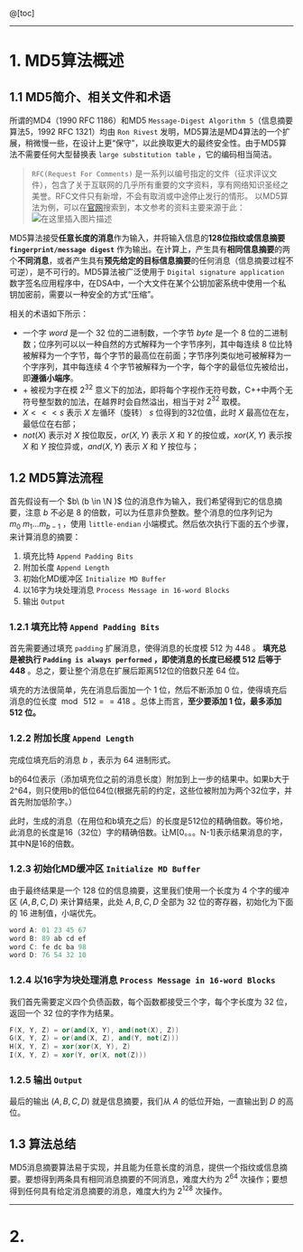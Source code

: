 @[toc]

---
# 1. MD5算法概述
## 1.1 MD5简介、相关文件和术语
所谓的MD4（1990 RFC 1186）和MD5 `Message-Digest Algorithm 5`（信息摘要算法5，1992 RFC 1321）均由 `Ron Rivest` 发明，MD5算法是MD4算法的一个扩展，稍微慢一些，在设计上更“保守”，以此换取更大的最终安全性。由于MD5算法不需要任何大型替换表 `large substitution table` ，它的编码相当简洁。

> `RFC(Request For Comments)` 是一系列以编号指定的文件（征求评议文件），包含了关于互联网的几乎所有重要的文字资料，享有网络知识圣经之美誉。RFC文件只有新增，不会有取消或中途停止发行的情形。
> <b></b>
> 以MD5算法为例，可以在[官网](https://www.rfc-editor.org/)搜索到，本文参考的资料主要来源于此：![在这里插入图片描述](https://img-blog.csdnimg.cn/2021062207384032.png?x-oss-process=image/watermark,type_ZmFuZ3poZW5naGVpdGk,shadow_10,text_aHR0cHM6Ly9ibG9nLmNzZG4ubmV0L215UmVhbGl6YXRpb24=,size_16,color_FFFFFF,t_70)

MD5算法接受**任意长度的消息**作为输入，并将输入信息的**128位指纹或信息摘要 `fingerprint/message digest`** 作为输出。在计算上，产生具有**相同信息摘要**的两个**不同消息**，或者产生具有**预先给定的目标信息摘要**的任何消息（信息摘要过程不可逆），是不可行的。MD5算法被广泛使用于 `Digital signature application` 数字签名应用程序中，在DSA中，一个大文件在某个公钥加密系统中使用一个私钥加密前，需要以一种安全的方式“压缩”。

相关的术语如下所示：
- 一个字 $word$ 是一个 $32$ 位的二进制数，一个字节 $byte$ 是一个 $8$ 位的二进制数；位序列可以以一种自然的方式解释为一个字节序列，其中每连续 $8$ 位比特被解释为一个字节，每个字节的最高位在前面；字节序列类似地可被解释为一个字序列，其中每连续 $4$ 个字节被解释为一个字，每个字的最低位先被给出，即**遵循小端序**。
- $+$ 被视为字在模 $2^{32}$ 意义下的加法，即将每个字视作无符号数，C++中两个无符号整型数的加法，在越界时会自然溢出，相当于对 $2^{32}$ 取模。
- $X <<< s$ 表示 $X$ 左循环（旋转） $s$ 位得到的32位值，此时 $X$ 最高位在左，最低位在右部；
- $not(X)$ 表示对 $X$ 按位取反，$or(X, Y)$ 表示 $X$ 和 $Y$ 的按位或，$xor(X,Y)$ 表示按 $X$ 和 $Y$ 按位异或，$and(X, Y)$ 表示 $X$ 和 $Y$ 按位与； 
 
## 1.2 MD5算法流程
首先假设有一个 $b\ (b \in \N )$ 位的消息作为输入，我们希望得到它的信息摘要，注意 $b$ 不必是 $8$ 的倍数，可以为任意非负整数。整个消息的位序列记为 $m_0\ m_1 \dots m_{b-1}$ ，使用 `little-endian` 小端模式。然后依次执行下面的五个步骤，来计算消息的摘要：
1. 填充比特 `Append Padding Bits` 
2. 附加长度 `Append Length`
3. 初始化MD缓冲区 `Initialize MD Buffer` 
4. 以16字为块处理消息 `Process Message in 16-word Blocks` 
5. 输出 `Output` 

### 1.2.1 填充比特 `Append Padding Bits`
首先需要通过填充 `padding` 扩展消息，使得消息的长度模 $512$ 为 $448$ 。 **填充总是被执行 `Padding is always performed` ，即使消息的长度已经模 $512$ 后等于 $448$** 。总之，要让整个消息在扩展后距离512位的倍数只差 $64$ 位。

填充的方法很简单，先在消息后面加一个 $1$ 位，然后不断添加 $0$ 位，使得填充后消息的位长度 $\bmod\ 512 == 418$  。总体上而言，**至少要添加 $1$ 位，最多添加 $512$ 位。**

### 1.2.2 附加长度 `Append Length`
完成位填充后的消息 $b$ ，表示为 $64$ 进制形式。

b的64位表示（添加填充位之前的消息长度）附加到上一步的结果中。如果b大于2^64，则只使用b的低位64位(根据先前的约定，这些位被附加为两个32位字，并首先附加低阶字。）

此时，生成的消息（在用位和b填充之后）的长度是512位的精确倍数。等价地，此消息的长度是16（32位）字的精确倍数。让M[0。。。N-1]表示结果消息的字，其中N是16的倍数。

### 1.2.3 初始化MD缓冲区 `Initialize MD Buffer` 
由于最终结果是一个 $128$ 位的信息摘要，这里我们使用一个长度为 $4$ 个字的缓冲区 $(A, B, C, D)$ 来计算结果，此处 $A, B, C, D$ 全部为 $32$ 位的寄存器，初始化为下面的 $16$ 进制值，小端优先。
```cpp
word A: 01 23 45 67
word B: 89 ab cd ef
word C: fe dc ba 98
word D: 76 54 32 10
```

### 1.2.4 以16字为块处理消息 `Process Message in 16-word Blocks` 
我们首先需要定义四个负债函数，每个函数都接受三个字，每个字长度为 $32$ 位，返回一个 $32$ 位的字作为结果。
```cpp
F(X, Y, Z) = or(and(X, Y), and(not(X), Z))  
G(X, Y, Z) = or(and(X, Z), and(Y, not(Z))) 
H(X, Y, Z) = xor(xor(X, Y), Z)
I(X, Y, Z) = xor(Y, or(X, not(Z)))
```

### 1.2.5 输出 `Output` 
最后的输出 $(A, B, C, D)$ 就是信息摘要，我们从 $A$ 的低位开始，一直输出到 $D$ 的高位。

## 1.3 算法总结
MD5消息摘要算法易于实现，并且能为任意长度的消息，提供一个指纹或信息摘要。要想得到两条具有相同消息摘要的不同消息，难度大约为 $2^{64}$ 次操作；要想得到任何具有给定消息摘要的消息，难度大约为 $2^{128}$ 次操作。 


---
# 2.
